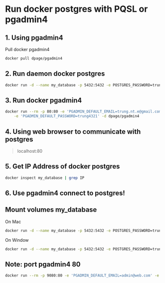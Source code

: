 
# Run docker postgres with PQSL or pgadmin4
## 1. Using pgadmin4
Pull docker pgadmin4
```sh
docker pull dpage/pgadmin4
```

## 2. Run daemon docker postgres
```sh
docker run -d --name my_database -p 5432:5432 -e POSTGRES_PASSWORD=trung123 postgres
```

## 3. Run docker pgadmin4
```sh
docker run --rm -p 80:80 -e 'PGADMIN_DEFAULT_EMAIL=trung.nt.e@gmail.com' \
    -e 'PGADMIN_DEFAULT_PASSWORD=trung4321' -d dpage/pgadmin4
```

## 4. Using web browser to communicate with postgres
> localhost:80

## 5. Get IP Address of docker postgres
```sh
docker inspect my_database | grep IP
```

## 6. Use pgadmin4 connect to postgres!

## Mount volumes my_database

On Mac
```sh
docker run -d --name my_database -p 5432:5432 -e POSTGRES_PASSWORD=trung123 -e PGDATA=/var/lib/postgresql/data/pgdata -v /Volumes/DATA/study/web_pet/learn_database/database_practise:/var/lib/postgresql/data postgres
```

On Window
```sh
docker run -d --name my_database -p 5432:5432 -e POSTGRES_PASSWORD=trung123 -e PGDATA=/var/lib/postgresql/data/pgdata -v D:\datamac\study\web_pet\learn_database\database_practise:/var/lib/postgresql/data postgres
```


## Note: port pgadmin4 80
```sh
docker run --rm -p 9080:80 -e 'PGADMIN_DEFAULT_EMAIL=admin@web.com' -e 'PGADMIN_DEFAULT_PASSWORD=trung4321' -d dpage/pgadmin4
```

